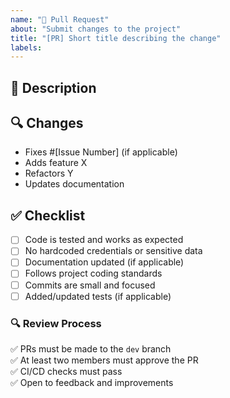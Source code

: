 ```yaml
---
name: "🔀 Pull Request"
about: "Submit changes to the project"
title: "[PR] Short title describing the change"
labels:
---
```


## 📝 Description
<!-- Clearly describe what changes this PR makes and why -->

## 🔍 Changes
<!-- List major changes made in this PR -->
- Fixes #[Issue Number] (if applicable)
- Adds feature X
- Refactors Y
- Updates documentation

## ✅ Checklist
- [ ] Code is tested and works as expected
- [ ] No hardcoded credentials or sensitive data
- [ ] Documentation updated (if applicable)
- [ ] Follows project coding standards
- [ ] Commits are small and focused
- [ ] Added/updated tests (if applicable)

### 🔍 Review Process
✅ PRs must be made to the `dev` branch  
✅ At least two members must approve the PR  
✅ CI/CD checks must pass  
✅ Open to feedback and improvements  
